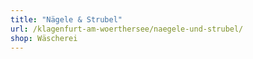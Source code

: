 ```yaml
---
title: "Nägele & Strubel"
url: /klagenfurt-am-woerthersee/naegele-und-strubel/
shop: Wäscherei
---
```


